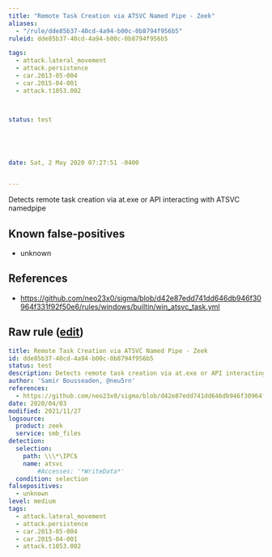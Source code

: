 ```yaml
---
title: "Remote Task Creation via ATSVC Named Pipe - Zeek"
aliases:
  - "/rule/dde85b37-40cd-4a94-b00c-0b8794f956b5"
ruleid: dde85b37-40cd-4a94-b00c-0b8794f956b5

tags:
  - attack.lateral_movement
  - attack.persistence
  - car.2013-05-004
  - car.2015-04-001
  - attack.t1053.002



status: test





date: Sat, 2 May 2020 07:27:51 -0400


---
```


Detects remote task creation via at.exe or API interacting with ATSVC namedpipe

<!--more-->


## Known false-positives

* unknown



## References

* https://github.com/neo23x0/sigma/blob/d42e87edd741dd646db946f30964f331f92f50e6/rules/windows/builtin/win_atsvc_task.yml


## Raw rule ([edit](https://github.com/SigmaHQ/sigma/edit/master/rules/network/zeek/zeek_smb_converted_win_atsvc_task.yml))
```yaml
title: Remote Task Creation via ATSVC Named Pipe - Zeek
id: dde85b37-40cd-4a94-b00c-0b8794f956b5
status: test
description: Detects remote task creation via at.exe or API interacting with ATSVC namedpipe
author: 'Samir Bousseaden, @neu5rn'
references:
  - https://github.com/neo23x0/sigma/blob/d42e87edd741dd646db946f30964f331f92f50e6/rules/windows/builtin/win_atsvc_task.yml
date: 2020/04/03
modified: 2021/11/27
logsource:
  product: zeek
  service: smb_files
detection:
  selection:
    path: \\\*\IPC$
    name: atsvc
        #Accesses: '*WriteData*'
  condition: selection
falsepositives:
  - unknown
level: medium
tags:
  - attack.lateral_movement
  - attack.persistence
  - car.2013-05-004
  - car.2015-04-001
  - attack.t1053.002

```
